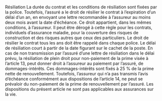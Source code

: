 Résiliation
La durée du contrat et les conditions de résiliation sont fixées par la police.
Toutefois, l’assuré a le droit de résilier le contrat à l’expiration d’un délai d’un an, en envoyant une lettre recommandée à l’assureur au moins deux mois avant la date d’échéance. Ce droit appartient, dans les mêmes conditions, à l’assureur.
Il peut être dérogé à cette règle pour les contrats, individuels d’assurance maladie, pour la couverture des risques de construction et des risques autres que ceux des particuliers. Le droit de résilier le contrat tous les ans doit être rappelé dans chaque police. Le délai de résiliation court à partir de la date figurant sur le cachet de la poste.
En cas de non transmission par l’assuré d’une lettre de résiliation dans le délai prévu, la résiliation de plein droit pour non-paiement de la prime visée à l’article 13, peut donner droit à l’assureur au paiement par l’assuré, de dommages-intérêts. Ces dommages-intérêts sont fixés à 25 % de la prime nette de renouvellement.
Toutefois, l’assureur qui n’a pas transmis l’avis d’échéance conformément aux dispositions de l’article 14, ne peut se prévaloir du non-paiement de la prime de renouvellement par l’assuré.
Les dispositions du présent article ne sont pas applicables aux assurances sur la vie.